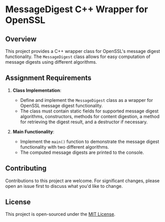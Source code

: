 # MessageDigest C++ Wrapper for OpenSSL

## Overview
This project provides a C++ wrapper class for OpenSSL's message digest functionality. The `MessageDigest` class allows for easy computation of message digests using different algorithms.

## Assignment Requirements
1. **Class Implementation**:
    - Define and implement the `MessageDigest` class as a wrapper for OpenSSL message digest functionality.
    - The class must contain static fields for supported message digest algorithms, constructors, methods for content digestion, a method for retrieving the digest result, and a destructor if necessary.

2. **Main Functionality**:
    - Implement the `main()` function to demonstrate the message digest functionality with two different algorithms.
    - The computed message digests are printed to the console.

## Contributing
Contributions to this project are welcome. For significant changes, please open an issue first to discuss what you'd like to change.

## License
This project is open-sourced under the [MIT License](https://choosealicense.com/licenses/mit/).
